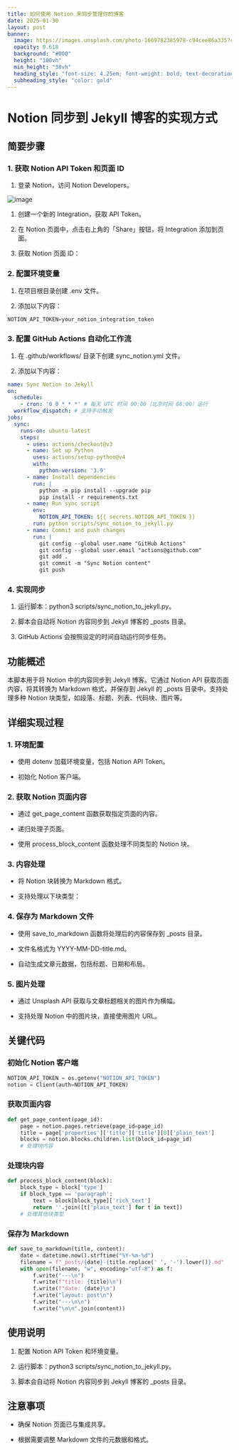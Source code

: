 ```yaml
---
title: 如何使用 Notion 来同步管理你的博客
date: 2025-01-30
layout: post
banner:
  image: https://images.unsplash.com/photo-1669782385978-c94cee86a335?crop=entropy&cs=tinysrgb&fit=max&fm=jpg&ixid=M3w2OTIwMzJ8MHwxfHJhbmRvbXx8fHx8fHx8fDE3MzgyNzU0MDl8&ixlib=rb-4.0.3&q=80&w=1080
  opacity: 0.618
  background: "#000"
  height: "100vh"
  min_height: "38vh"
  heading_style: "font-size: 4.25em; font-weight: bold; text-decoration: underline"
  subheading_style: "color: gold"
---
```


# Notion 同步到 Jekyll 博客的实现方式

## 简要步骤

### 1. 获取 Notion API Token 和页面 ID

1. 登录 Notion，访问 Notion Developers。

![image](https://prod-files-secure.s3.us-west-2.amazonaws.com/a7a0cc5a-89b9-4cda-8686-1fba0ca52f40/d19c1afe-dea5-4312-9333-786b0ba83054/image.png?X-Amz-Algorithm=AWS4-HMAC-SHA256&X-Amz-Content-Sha256=UNSIGNED-PAYLOAD&X-Amz-Credential=ASIAZI2LB4667HGEOVKS%2F20250130%2Fus-west-2%2Fs3%2Faws4_request&X-Amz-Date=20250130T221649Z&X-Amz-Expires=3600&X-Amz-Security-Token=IQoJb3JpZ2luX2VjEKb%2F%2F%2F%2F%2F%2F%2F%2F%2F%2FwEaCXVzLXdlc3QtMiJHMEUCIFOzuNfRB8Eni%2FyXSIyuqOF1Rm4tEteIAjrumPENlEwSAiEAqTWHf7LpKDK4Quh0%2FgRDaVNo9raK%2Beuf2GV7c%2FvhJ4MqiAQIr%2F%2F%2F%2F%2F%2F%2F%2F%2F%2F%2FARAAGgw2Mzc0MjMxODM4MDUiDCsO08aap07yxIN6ZyrcAwVo6mXJro0RCtNZHXQQ6b2FtvT2ljlsDQW%2BH5QktZc6VdVs9eqKPUqQQgUI9%2B3lk4%2B%2BHfSJC7fhA9B3qiiQuCU9m1B4Wq5UsJnQu7lspNC%2BRizKlLxF6o3NEe6e%2FcFir%2Bt2rxcX1ukqTIFjt3CxpxSpIjosLSzEC6EHiTsEoFGGLU3TxCIq9DesueRr%2BoG18tsNU3wHfY%2Fy8b7ObgiIww2HLZOLlwYopkB0fqmDxpBnRSOHoPsufQ5Awd2KAu3865Oak5aIHG2s9dSluBfJW%2FjtuPSZnFrz8Ye8P%2FdihWQsbbur4fN86grX9ZRNkyc2dg9PU4NpF7nbrEe%2FUeMVhLSj2wcwPRhykyVdCkhH6ejZvpMndzgPd61p4RVUuHZ7TGXTRvRi5CItFFCHcDtdAruMwhZ2Xw%2BcpCkDVjshEfTDJACTil%2BUjiUbZ5dhU7B3JWKNXeTgFdmIWXuYW05zsJoMy7u1qDy9GW7TbtJHKHVwSvHTvejs826jiWVbTIDEswU%2FjI7m%2FdmVs5E8MPtFFW%2FpnIUYBagZ3SLyBu%2FlYkXJIbBe109MZsOWFRQ23BzX1utUMb6f8Qw3iWGqefv5fOHLaLFyryU3uFeTwkxNpTpTUa331BN51uxwAcRLMN7i77wGOqUBrroNyyDWMymt0y2LFGY2oB%2FRao0iIDQBvsBMWiulQwikUEKcYQmd7HP2c%2Fz9XvCgf2%2BYo2CuiG6rXMWwtem%2Fepn%2BF34BsePNKrk4Pqw6FVUE8rPrwTRSyphXOj6wxD26BBzn2XPMpLvC0Y9JjCMeywul2tjWcSwTPceQ7Av5TklRiVRk5rkiyjj9G51ROi8UWlDGCuZU73iIndnQLh5Z68i587jB&X-Amz-Signature=b8cdc8aed3e43fa96b5fff91696c12e5a95246e6d019b54ae23fb87ac71de6f9&X-Amz-SignedHeaders=host&x-id=GetObject)

1. 创建一个新的 Integration，获取 API Token。

1. 在 Notion 页面中，点击右上角的「Share」按钮，将 Integration 添加到页面。

1. 获取 Notion 页面 ID：


### 2. 配置环境变量

1. 在项目根目录创建 .env 文件。

1. 添加以下内容：

```javascript
NOTION_API_TOKEN=your_notion_integration_token
```

### 3. 配置 GitHub Actions 自动化工作流

1. 在 .github/workflows/ 目录下创建 sync_notion.yml 文件。

1. 添加以下内容：

```yaml
name: Sync Notion to Jekyll
on:
  schedule:
    - cron: '0 0 * * *' # 每天 UTC 时间 00:00（北京时间 08:00）运行
  workflow_dispatch: # 支持手动触发
jobs:
  sync:
    runs-on: ubuntu-latest
    steps:
      - uses: actions/checkout@v3
      - name: Set up Python
        uses: actions/setup-python@v4
        with:
          python-version: '3.9'
      - name: Install dependencies
        run: |
          python -m pip install --upgrade pip
          pip install -r requirements.txt
      - name: Run sync script
        env:
          NOTION_API_TOKEN: ${{ secrets.NOTION_API_TOKEN }}
        run: python scripts/sync_notion_to_jekyll.py
      - name: Commit and push changes
        run: |
          git config --global user.name "GitHub Actions"
          git config --global user.email "actions@github.com"
          git add .
          git commit -m "Sync Notion content"
          git push
```

### 4. 实现同步

1. 运行脚本：python3 scripts/sync_notion_to_jekyll.py。

1. 脚本会自动将 Notion 内容同步到 Jekyll 博客的 _posts 目录。

1. GitHub Actions 会按照设定的时间自动运行同步任务。

## 功能概述

本脚本用于将 Notion 中的内容同步到 Jekyll 博客。它通过 Notion API 获取页面内容，将其转换为 Markdown 格式，并保存到 Jekyll 的 _posts 目录中。支持处理多种 Notion 块类型，如段落、标题、列表、代码块、图片等。

## 详细实现过程

### 1. 环境配置

- 使用 dotenv 加载环境变量，包括 Notion API Token。

- 初始化 Notion 客户端。

### 2. 获取 Notion 页面内容

- 通过 get_page_content 函数获取指定页面的内容。

- 递归处理子页面。

- 使用 process_block_content 函数处理不同类型的 Notion 块。

### 3. 内容处理

- 将 Notion 块转换为 Markdown 格式。

- 支持处理以下块类型：


### 4. 保存为 Markdown 文件

- 使用 save_to_markdown 函数将处理后的内容保存到 _posts 目录。

- 文件名格式为 YYYY-MM-DD-title.md。

- 自动生成文章元数据，包括标题、日期和布局。

### 5. 图片处理

- 通过 Unsplash API 获取与文章标题相关的图片作为横幅。

- 支持处理 Notion 中的图片块，直接使用图片 URL。

## 关键代码

### 初始化 Notion 客户端

```python
NOTION_API_TOKEN = os.getenv("NOTION_API_TOKEN")
notion = Client(auth=NOTION_API_TOKEN)
```

### 获取页面内容

```python
def get_page_content(page_id):
    page = notion.pages.retrieve(page_id=page_id)
    title = page['properties']['title']['title'][0]['plain_text']
    blocks = notion.blocks.children.list(block_id=page_id)
    # 处理块内容
```

### 处理块内容

```python
def process_block_content(block):
    block_type = block['type']
    if block_type == 'paragraph':
        text = block[block_type]['rich_text']
        return ''.join([t['plain_text'] for t in text])
    # 处理其他块类型
```

### 保存为 Markdown

```python
def save_to_markdown(title, content):
    date = datetime.now().strftime("%Y-%m-%d")
    filename = f"_posts/{date}-{title.replace(' ', '-').lower()}.md"
    with open(filename, "w", encoding="utf-8") as f:
        f.write("---\n")
        f.write(f"title: {title}\n")
        f.write(f"date: {date}\n")
        f.write("layout: post\n")
        f.write("---\n\n")
        f.write("\n\n".join(content))
```

## 使用说明

1. 配置 Notion API Token 和环境变量。

1. 运行脚本：python3 scripts/sync_notion_to_jekyll.py。

1. 脚本会自动将 Notion 内容同步到 Jekyll 博客的 _posts 目录。

## 注意事项

- 确保 Notion 页面已与集成共享。

- 根据需要调整 Markdown 文件的元数据和格式。